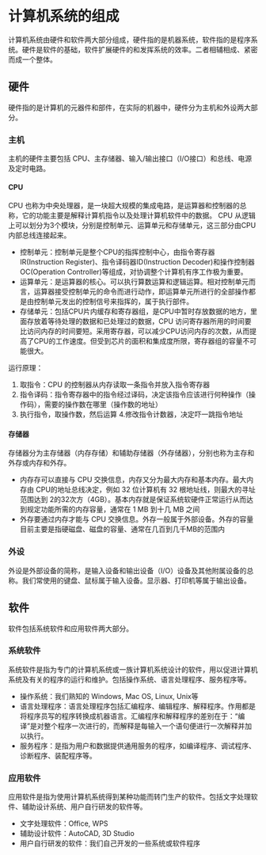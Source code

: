 # 计算机系统的组成
计算机系统由硬件和软件两大部分组成，硬件指的是机器系统，软件指的是程序系统。硬件是软件的基础，软件扩展硬件的和发挥系统的效率。二者相辅相成、紧密而成一个整体。

## 硬件
硬件指的是计算机的元器件和部件，在实际的机器中，硬件分为主机和外设两大部分。

### 主机
主机的硬件主要包括 CPU、主存储器、输入/输出接口（I/O接口）和总线、电源及定时电路。

#### CPU
CPU 也称为中央处理器，是一块超大规模的集成电路，是运算器和控制器的总称，它的功能主要是解释计算机指令以及处理计算机软件中的数据。
CPU 从逻辑上可以划分为3个模块，分别是控制单元、运算单元和存储单元，这三部分由CPU内部总线连接起来。

- 控制单元：控制单元是整个CPU的指挥控制中心，由指令寄存器IR(Instruction Register)、指令译码器ID(Instruction Decoder)和操作控制器OC(Operation Controller)等组成，对协调整个计算机有序工作极为重要。
- 运算单元：是运算器的核心。可以执行算数运算和逻辑运算。相对控制单元而言，运算器接受控制单元的命令而进行动作，即运算单元所进行的全部操作都是由控制单元发出的控制信号来指挥的，属于执行部件。
- 存储单元：包括CPU片内缓存和寄存器组，是CPU中暂时存放数据的地方，里面存放着等待处理的数据和已处理过的数据，CPU 访问寄存器所用的时间要比访问内存的时间要短。采用寄存器，可以减少CPU访问内存的次数，从而提高了CPU的工作速度。但受到芯片的面积和集成度所限，寄存器组的容量不可能很大。

运行原理： 
1. 取指令：CPU 的控制器从内存读取一条指令并放入指令寄存器
2. 指令译码：指令寄存器中的指令经过译码，决定该指令应该进行何种操作（操作码），需要的操作数在哪里（操作数的地址）
3. 执行指令，取操作数，然后运算
4.修改指令计数器，决定吓一跳指令地址

#### 存储器
存储器分为主存储器（内存存储）和辅助存储器（外存储器），分别也称为主存和外存或内存和外存。

- 内存存可以直接与 CPU 交换信息，内存又分为最大内存和基本内存。最大内存由 CPU的地址总线决定，例如 32 位计算机有 32 根地址线，则最大的寻址范围达到 2的32次方（4GB）。基本内存就是保证系统软硬件正常运行从而达到规定功能所需的内存容量，通常在 1 MB 到十几 MB 之间
- 外存要通过内存才能与 CPU 交换信息。外存一般属于外部设备。外存的容量目前主要是指硬磁盘、磁盘的容量、通常在几百到几千MB的范围内

### 外设
外设是外部设备的简称，是输入设备和输出设备（I/O）设备及其他附属设备的总称。我们常使用的键盘、鼠标属于输入设备。显示器、打印机等属于输出设备。

## 软件
软件包括系统软件和应用软件两大部分。

### 系统软件
系统软件是指为专门的计算机系统或一族计算机系统设计的软件，用以促进计算机系统及有关的程序的运行和维护。包括操作系统、语言处理程序、服务程序等。

- 操作系统：我们熟知的 Windows, Mac OS, Linux, Unix等
- 语言处理程序：语言处理程序包括汇编程序、编辑程序、解释程序。作用都是将程序员写的程序转换成机器语言。汇编程序和解释程序的差别在于：“编译”是对整个程序一次进行的，而解释是每输入一个语句便进行一次解释并加以执行。
- 服务程序：是指为用户和数据提供通用服务的程序，如编译程序、调试程序、诊断程序、装配程序等。

### 应用软件
应用软件是指为使用计算机系统得到某种功能而转门生产的软件。包括文字处理软件、辅助设计系统、用户自行研发的软件等。

- 文字处理软件：Office, WPS
- 辅助设计软件：AutoCAD, 3D Studio
- 用户自行研发的软件：我们自己开发的一些系统或软件程序